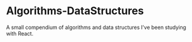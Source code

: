 # Algorithms-DataStructures

A small compendium of algorithms and data structures I've been studying with React.
